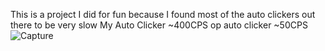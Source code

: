 This is a project I did for fun because I found most of the auto clickers out there to be very slow
My Auto Clicker ~400CPS
op auto clicker ~50CPS
![Capture](https://github.com/DisguisedOwI/GodClicker/assets/92737576/20dc41a1-8270-43a3-8196-c7399f4a33c0)
